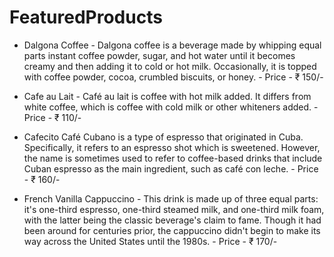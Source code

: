 # FeaturedProducts

* Dalgona Coffee
        - Dalgona coffee is a beverage made by whipping equal parts instant coffee powder, sugar, and hot water until it becomes creamy and then adding it to cold or hot milk. Occasionally, it is topped with coffee powder, cocoa, crumbled biscuits, or honey.
        - Price - ₹ 150/-


* Cafe au Lait
        - Café au lait is coffee with hot milk added. It differs from white coffee, which is coffee with cold milk or other whiteners added.
        - Price - ₹ 110/-


* Cafecito
        Café Cubano is a type of espresso that originated in Cuba. Specifically, it refers to an espresso shot which is sweetened. However, the name is sometimes used to refer to coffee-based drinks that include Cuban espresso as the main ingredient, such as café con leche.
        - Price - ₹ 160/-


* French Vanilla Cappuccino
        - This drink is made up of three equal parts: it's one-third espresso, one-third steamed milk, and one-third milk foam, with the latter being the classic beverage's claim to fame. Though it had been around for centuries prior, the cappuccino didn't begin to make its way across the United States until the 1980s.
        - Price - ₹ 170/- 



